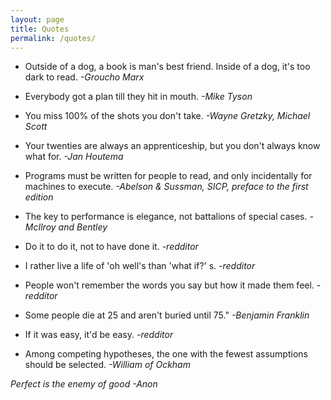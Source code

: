 ```yaml
---
layout: page
title: Quotes
permalink: /quotes/
---
```


* Outside of a dog, a book is man's best friend. Inside of a dog, it's too dark to read. 
*-Groucho Marx*

* Everybody got a plan till they hit in mouth.
*-Mike Tyson*

* You miss 100% of the shots you don't take. 
*-Wayne Gretzky, Michael Scott*

* Your twenties are always an apprenticeship, but you don't always know what for.
*-Jan Houtema*

* Programs must be written for people to read, and only incidentally for machines to execute.
*-Abelson & Sussman, SICP, preface to the first edition*

* The key to performance is elegance, not battalions of special cases.
*-McIlroy and Bentley*

* Do it to do it, not to have done it.
*-redditor*

* I rather live a life of 'oh well's than 'what if?' s.
*-redditor*

* People won't remember the words you say but how it made them feel.
*-redditor*

* Some people die at 25 and aren't buried until 75." 
*-Benjamin Franklin*

* If it was easy, it'd be easy.
*-redditor*

* Among competing hypotheses, the one with the fewest assumptions should be selected.
*-William of Ockham*

*Perfect is the enemy of good*
*-Anon*